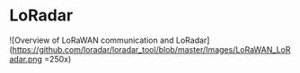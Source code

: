 # LoRadar

![Overview of LoRaWAN communication and LoRadar](https://github.com/loradar/loradar_tool/blob/master/Images/LoRaWAN_LoRadar.png =250x)
